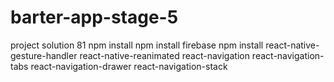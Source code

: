 # barter-app-stage-5
project solution 81
npm install
npm install firebase 
npm install react-native-gesture-handler
react-native-reanimated react-navigation react-navigation-tabs react-navigation-drawer react-navigation-stack